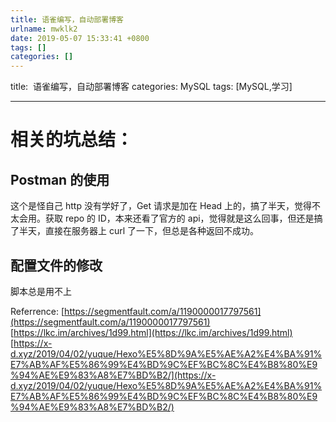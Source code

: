 ```yaml
---
title: 语雀编写，自动部署博客
urlname: mwklk2
date: 2019-05-07 15:33:41 +0800
tags: []
categories: []
---
```


title:  语雀编写，自动部署博客
categories: MySQL
tags: [MySQL,学习]

---

# 相关的坑总结：

## Postman 的使用

这个是怪自己 http 没有学好了，Get 请求是加在 Head 上的，搞了半天，觉得不太会用。获取 repo 的 ID，本来还看了官方的 api，觉得就是这么回事，但还是搞了半天，直接在服务器上 curl 了一下，但总是各种返回不成功。

## 配置文件的修改

脚本总是用不上

Referrence:
[https://segmentfault.com/a/1190000017797561](https://segmentfault.com/a/1190000017797561)
[https://lkc.im/archives/1d99.html](https://lkc.im/archives/1d99.html)
[https://x-d.xyz/2019/04/02/yuque/Hexo%E5%8D%9A%E5%AE%A2%E4%BA%91%E7%AB%AF%E5%86%99%E4%BD%9C%EF%BC%8C%E4%B8%80%E9%94%AE%E9%83%A8%E7%BD%B2/](https://x-d.xyz/2019/04/02/yuque/Hexo%E5%8D%9A%E5%AE%A2%E4%BA%91%E7%AB%AF%E5%86%99%E4%BD%9C%EF%BC%8C%E4%B8%80%E9%94%AE%E9%83%A8%E7%BD%B2/)
